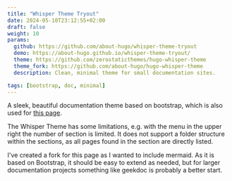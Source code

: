 ```yaml
---
title: "Whisper Theme Tryout"
date: 2024-05-10T23:12:55+02:00
draft: false
weight: 10
params:
  github: https://github.com/about-hugo/whisper-theme-tryout
  demo: https://about-hugo.github.io/whisper-theme-tryout/
  theme: https://github.com/zerostaticthemes/hugo-whisper-theme
  theme_fork: https://github.com/about-hugo/hugo-whisper-theme
  description: Clean, minimal theme for small documentation sites.

tags: [bootstrap, doc, minimal]
---
```

A sleek, beautiful documentation theme based on bootstrap, which is also
used for [this page](/sites/about-hugo-github-io/).

<!--more-->

The Whisper Theme has some limitations, e.g.
with the menu in the upper right the number of section is limited.
It does not support a folder structure within the sections, as all pages
found in the section are directly listed.

I've created a fork for this page as I wanted to include mermaid.
As it is based on Bootstrap, it should be easy to extend as needed, but
for larger documentation projects something like geekdoc is probably a better start.



